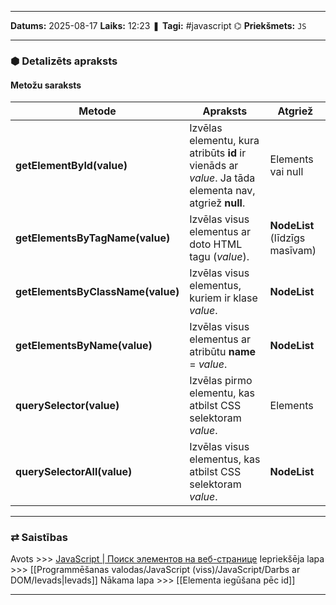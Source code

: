 ___

**Datums:** 2025-08-17
**Laiks:** 12:23
❚ **Tagi:** #javascript 
⌬ **Priekšmets:**  `JS`

---
### ⬢ Detalizēts apraksts
#### Metožu saraksts

|Metode|Apraksts|Atgriež|
|---|---|---|
|**getElementById(value)**|Izvēlas elementu, kura atribūts **id** ir vienāds ar _value_. Ja tāda elementa nav, atgriež **null**.|Elements vai null|
|**getElementsByTagName(value)**|Izvēlas visus elementus ar doto HTML tagu (_value_).|**NodeList** (līdzīgs masīvam)|
|**getElementsByClassName(value)**|Izvēlas visus elementus, kuriem ir klase _value_.|**NodeList**|
|**getElementsByName(value)**|Izvēlas visus elementus ar atribūtu **name** = _value_.|**NodeList**|
|**querySelector(value)**|Izvēlas pirmo elementu, kas atbilst CSS selektoram _value_.|Elements|
|**querySelectorAll(value)**|Izvēlas visus elementus, kas atbilst CSS selektoram _value_.|**NodeList**|

---
### ⇄ Saistības

Avots >>> [JavaScript \| Поиск элементов на веб-странице](https://metanit.com/web/javascript/8.2.php)
Iepriekšēja lapa >>> [[Programmēšanas valodas/JavaScript (viss)/JavaScript/Darbs ar DOM/Ievads|Ievads]]
Nākama lapa >>> [[Elementa iegūšana pēc id]]

---
